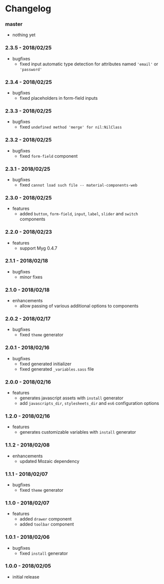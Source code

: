 # Changelog

### master

* nothing yet

### 2.3.5 - 2018/02/25

* bugfixes
    * fixed input automatic type detection for attributes named `'email'` or `'password'`

### 2.3.4 - 2018/02/25

* bugfixes
    * fixed placeholders in form-field inputs

### 2.3.3 - 2018/02/25

* bugfixes
    * fixed `undefined method 'merge' for nil:NilClass`

### 2.3.2 - 2018/02/25

* bugfixes
    * fixed `form-field` component

### 2.3.1 - 2018/02/25

* bugfixes
    * fixed `cannot load such file -- material-components-web`

### 2.3.0 - 2018/02/25

* features
    * added `button`, `form-field`, `input`, `label`, `slider` and `switch` components

### 2.2.0 - 2018/02/23

* features
    * support Myg 0.4.7

### 2.1.1 - 2018/02/18

* bugfixes
    * minor fixes

### 2.1.0 - 2018/02/18

* enhancements
    * allow passing of various additional options to components

### 2.0.2 - 2018/02/17

* bugfixes
    * fixed `theme` generator

### 2.0.1 - 2018/02/16

* bugfixes
    * fixed generated initializer
    * fixed generated `_variables.sass` file

### 2.0.0 - 2018/02/16

* features
    * generates javascript assets with `install` generator
    * add `javascripts_dir`, `stylesheets_dir` and `es6` configuration options

### 1.2.0 - 2018/02/16

* features
    * generates customizable variables with `install` generator

### 1.1.2 - 2018/02/08

* enhancements
    * updated Mozaic dependency

### 1.1.1 - 2018/02/07

* bugfixes
    * fixed `theme` generator

### 1.1.0 - 2018/02/07

* features
    * added `drawer` component
    * added `toolbar` component

### 1.0.1 - 2018/02/06

* bugfixes
    * fixed `install` generator

### 1.0.0 - 2018/02/05

* initial release
